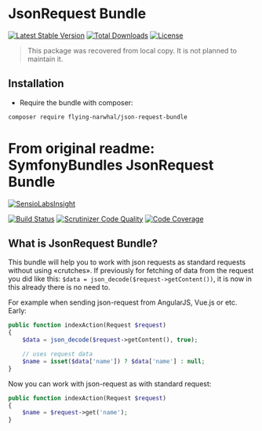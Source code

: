 JsonRequest Bundle
==================

[![Latest Stable Version][stable-image]][package-link] 
[![Total Downloads][downloads-image]][package-link]
[![License][license-image]][license-link]
> This package was recovered from local copy. It is not planned to maintain it.
> 

Installation
------------
* Require the bundle with composer:

``` bash
composer require flying-narwhal/json-request-bundle
```


From original readme:
SymfonyBundles JsonRequest Bundle
=================================

[![SensioLabsInsight][sensiolabs-insight-image]][sensiolabs-insight-link]

[![Build Status][testing-image]][testing-link]
[![Scrutinizer Code Quality][scrutinizer-code-quality-image]][scrutinizer-code-quality-link]
[![Code Coverage][code-coverage-image]][code-coverage-link]




What is JsonRequest Bundle?
---------------------------
This bundle will help you to work with json requests as standard requests without using «crutches».
If previously for fetching of data from the request you did like this:
`$data = json_decode($request->getContent())`,
it is now in this already there is no need to.

For example when sending json-request from AngularJS, Vue.js or etc.
Early:
``` php
public function indexAction(Request $request)
{
    $data = json_decode($request->getContent(), true);

    // uses request data
    $name = isset($data['name']) ? $data['name'] : null;
}
```

Now you can work with json-request as with standard request:
``` php
public function indexAction(Request $request)
{
    $name = $request->get('name');
}
```


[package-link]: https://packagist.org/packages/flying-narwhal/json-request-bundle
[license-link]: https://github.com/FlyingNarwhal/json-request-bundle/blob/main/LICENSE
[license-image]: https://poser.pugx.org/flying-narwhal/json-request-bundle/license
[downloads-image]: https://poser.pugx.org/flying-narwhal/json-request-bundle/downloads
[stable-image]: https://poser.pugx.org/flying-narwhal/json-request-bundle/v/stable


[testing-link]: https://travis-ci.org/symfony-bundles/json-request-bundle
[testing-image]: https://travis-ci.org/symfony-bundles/json-request-bundle.svg?branch=master
[sensiolabs-insight-link]: https://insight.sensiolabs.com/projects/dea68633-2368-4e12-a516-89157d2c6b07
[sensiolabs-insight-image]: https://insight.sensiolabs.com/projects/dea68633-2368-4e12-a516-89157d2c6b07/big.png
[code-coverage-link]: https://scrutinizer-ci.com/g/symfony-bundles/json-request-bundle/?branch=master
[code-coverage-image]: https://scrutinizer-ci.com/g/symfony-bundles/json-request-bundle/badges/coverage.png?b=master
[scrutinizer-code-quality-link]: https://scrutinizer-ci.com/g/symfony-bundles/json-request-bundle/?branch=master
[scrutinizer-code-quality-image]: https://scrutinizer-ci.com/g/symfony-bundles/json-request-bundle/badges/quality-score.png?b=master
